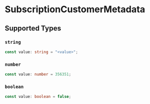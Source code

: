 # SubscriptionCustomerMetadata


## Supported Types

### `string`

```typescript
const value: string = "<value>";
```

### `number`

```typescript
const value: number = 356351;
```

### `boolean`

```typescript
const value: boolean = false;
```

